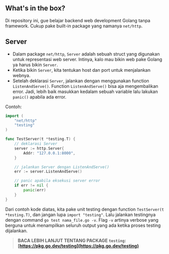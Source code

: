 ## What's in the box?

Di repository ini, gue belajar backend web development Golang tanpa framework. Cukup pake built-in package yang namanya `net/http`.

## Server

- Dalam package `net/http`, `Server` adalah sebuah struct yang digunakan untuk representasi web server. Intinya, kalo mau bikin web pake Golang ya harus bikin `Server`.
- Ketika bikin `Server`, kita tentukan host dan port untuk menjalankan webnya.
- Setelah deklarasi `Server`, jalankan dengan menggunakan function `ListenAndServe()`. Function `ListenAndServe()` bisa aja mengembalikan error. Jadi, lebih baik masukkan kedalam sebuah variable lalu lakukan `panic()` apabila ada error.

Contoh:

```go
import (
	"net/http"
	"testing"
)

func TestServer(t *testing.T) {
	// deklarasi Server
	server := http.Server{
		Addr: "127.0.0.1:8000",
	}

	// jalankan Server dengan ListenAndServe()
	err := server.ListenAndServe()

    // panic apabila eksekusi server error
	if err != nil {
		panic(err)
	}
}
```

Dari contoh kode diatas, kita pake unit testing dengan function `TestServer(t *testing.T)`, dan jangan lupa `import "testing"`. Lalu jalankan testingnya dengan command `go test nama_file.go -v`. Flag `-v` artinya verbose yang berguna untuk menampilkan seluruh output yang ada ketika proses testing dijalankan.

> **BACA LEBIH LANJUT TENTANG PACKAGE `testing`: [https://pkg.go.dev/testing](https://pkg.go.dev/testing)**